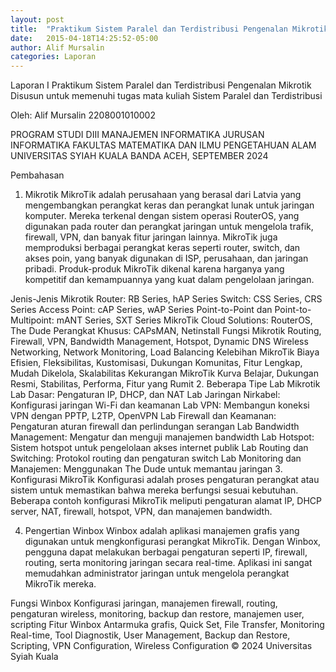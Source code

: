 ```yaml
---
layout: post
title:  "Praktikum Sistem Paralel dan Terdistribusi Pengenalan Mikrotik"
date:   2015-04-18T14:25:52-05:00
author: Alif Mursalin
categories: Laporan 
---
```


Laporan I Praktikum Sistem Paralel dan Terdistribusi
Pengenalan Mikrotik
Disusun untuk memenuhi tugas mata kuliah Sistem Paralel dan Terdistribusi

Oleh:
Alif Mursalin
2208001010002

PROGRAM STUDI DIII MANAJEMEN INFORMATIKA
JURUSAN INFORMATIKA
FAKULTAS MATEMATIKA DAN ILMU PENGETAHUAN ALAM
UNIVERSITAS SYIAH KUALA
BANDA ACEH, SEPTEMBER 2024

Pembahasan
1. Mikrotik
MikroTik adalah perusahaan yang berasal dari Latvia yang mengembangkan perangkat keras dan perangkat lunak untuk jaringan komputer. Mereka terkenal dengan sistem operasi RouterOS, yang digunakan pada router dan perangkat jaringan untuk mengelola trafik, firewall, VPN, dan banyak fitur jaringan lainnya. MikroTik juga memproduksi berbagai perangkat keras seperti router, switch, dan akses poin, yang banyak digunakan di ISP, perusahaan, dan jaringan pribadi. Produk-produk MikroTik dikenal karena harganya yang kompetitif dan kemampuannya yang kuat dalam pengelolaan jaringan.

Jenis-Jenis Mikrotik
Router: RB Series, hAP Series
Switch: CSS Series, CRS Series
Access Point: cAP Series, wAP Series
Point-to-Point dan Point-to-Multipoint: mANT Series, SXT Series
MikroTik Cloud Solutions: RouterOS, The Dude
Perangkat Khusus: CAPsMAN, Netinstall
Fungsi Mikrotik
Routing, Firewall, VPN, Bandwidth Management, Hotspot, Dynamic DNS
Wireless Networking, Network Monitoring, Load Balancing
Kelebihan MikroTik
Biaya Efisien, Fleksibilitas, Kustomisasi, Dukungan Komunitas, Fitur Lengkap, Mudah Dikelola, Skalabilitas
Kekurangan MikroTik
Kurva Belajar, Dukungan Resmi, Stabilitas, Performa, Fitur yang Rumit
2. Beberapa Tipe Lab Mikrotik
Lab Dasar: Pengaturan IP, DHCP, dan NAT
Lab Jaringan Nirkabel: Konfigurasi jaringan Wi-Fi dan keamanan
Lab VPN: Membangun koneksi VPN dengan PPTP, L2TP, OpenVPN
Lab Firewall dan Keamanan: Pengaturan aturan firewall dan perlindungan serangan
Lab Bandwidth Management: Mengatur dan menguji manajemen bandwidth
Lab Hotspot: Sistem hotspot untuk pengelolaan akses internet publik
Lab Routing dan Switching: Protokol routing dan pengaturan switch
Lab Monitoring dan Manajemen: Menggunakan The Dude untuk memantau jaringan
3. Konfigurasi MikroTik
Konfigurasi adalah proses pengaturan perangkat atau sistem untuk memastikan bahwa mereka berfungsi sesuai kebutuhan. Beberapa contoh konfigurasi MikroTik meliputi pengaturan alamat IP, DHCP server, NAT, firewall, hotspot, VPN, dan manajemen bandwidth.

4. Pengertian Winbox
Winbox adalah aplikasi manajemen grafis yang digunakan untuk mengkonfigurasi perangkat MikroTik. Dengan Winbox, pengguna dapat melakukan berbagai pengaturan seperti IP, firewall, routing, serta monitoring jaringan secara real-time. Aplikasi ini sangat memudahkan administrator jaringan untuk mengelola perangkat MikroTik mereka.

Fungsi Winbox
Konfigurasi jaringan, manajemen firewall, routing, pengaturan wireless, monitoring, backup dan restore, manajemen user, scripting
Fitur Winbox
Antarmuka grafis, Quick Set, File Transfer, Monitoring Real-time, Tool Diagnostik, User Management, Backup dan Restore, Scripting, VPN Configuration, Wireless Configuration
© 2024 Universitas Syiah Kuala

